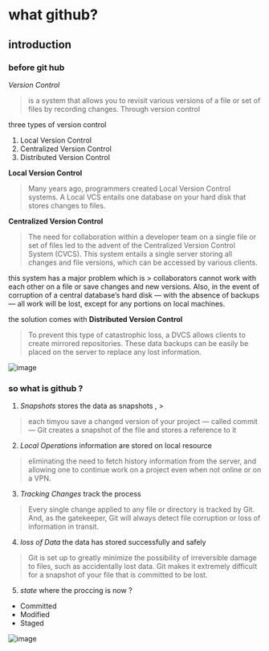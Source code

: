 # what github?

## introduction 

### before git hub

*Version Control*
>is a system that allows you to revisit various versions of a file or set of files by recording changes. Through version control
>
three types of version control
1. Local Version Control
2. Centralized Version Control
3. Distributed Version Control

**Local Version Control**
>Many years ago, programmers created Local Version Control systems. A Local VCS entails one database on your hard disk that stores changes to files.
>

**Centralized Version Control**
>The need for collaboration within a developer team on a single file or set of
> files led to the advent of the Centralized Version Control System (CVCS).
>  This system entails a single server storing all changes and file versions, which can be accessed by various clients.
>  
this system has a major problem which is >
collaborators cannot work with each other on a file or save changes and new versions.
Also, in the event of corruption of a central database’s hard disk — with the absence of backups — all work will be lost, except for any portions on local machines.
>
the solution comes with **Distributed Version Control**
>To prevent this type of catastrophic loss,
> a DVCS allows clients to create mirrored repositories. These data backups can be easily be placed on the server to replace any lost information.
> 
![image](https://user-images.githubusercontent.com/54712715/114395449-0cb48b80-9ba5-11eb-8bae-c68cead5c8a5.png)

### so what is github ?

1. *Snapshots*
stores the data as snapshots , > 
> each timyou save a changed version of your project — called commit — Git creates a snapshot of the file and stores a reference to it
> 
2. *Local Operations*
information are stored on local resource 
>eliminating the need to fetch history information from the server, and allowing one to continue work on a project even when not online or on a VPN.
>
3. *Tracking Changes*
track the process
>Every single change applied to any file or directory is tracked by Git. And, as the gatekeeper, Git will always detect file corruption or loss of information in transit.
>
4. *loss of Data*
the data has stored successfully and safely
>Git is set up to greatly minimize the possibility of irreversible damage to files,
> such as accidentally lost data. Git makes it extremely difficult for a snapshot of your file that is committed to be lost.
>
5. *state*
where the proccing is now ?
 - Committed
 - Modified
 - Staged
 
![image](https://user-images.githubusercontent.com/54712715/114396458-476af380-9ba6-11eb-932a-a89dc74f7b33.png)





